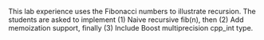 This lab experience uses the Fibonacci numbers to illustrate recursion.
The students are asked to implement 
(1) Naive recursive fib(n), then 
(2) Add memoization support, finally 
(3) Include Boost multiprecision cpp_int type. 
